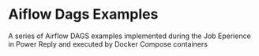 # Aiflow Dags Examples
A series of Airflow DAGS examples implemented during the Job Eperience in Power Reply and executed by Docker Compose containers
